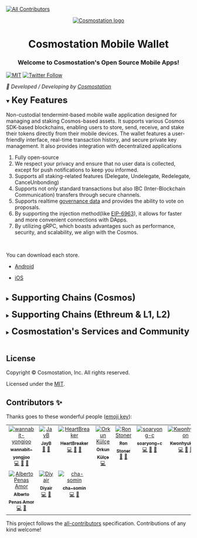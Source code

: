 <!-- ALL-CONTRIBUTORS-BADGE:START - Do not remove or modify this section -->
[![All Contributors](https://img.shields.io/badge/all_contributors-10-orange.svg?style=flat-square)](#contributors-)
<!-- ALL-CONTRIBUTORS-BADGE:END -->
<p align="center">
  <a href="https://www.cosmostation.io" target="_blank" rel="noopener noreferrer"><img width="100" src="https://user-images.githubusercontent.com/20435620/55696624-d7df2e00-59f8-11e9-9126-edf9a40b11a8.png" alt="Cosmostation logo"></a>
</p>
<h1 align="center">Cosmostation Mobile Wallet</h1>
<h3 align="center">Welcome to Cosmostation's Open Source Mobile Apps!</h3>

[![MIT](https://img.shields.io/badge/License-MIT-red.svg)](https://github.com/cosmostation/cosmostation-ios/blob/master/LICENSE.md)
[![Twitter Follow](https://img.shields.io/twitter/follow/CosmostationVD.svg?label=Follow&style=social)](https://twitter.com/CosmostationVD)

*:rocket: Developed / Developing by [Cosmostation](https://www.cosmostation.io/)*


<details open>
<summary><h2 style='display: inline; font-size: 24px'>Key Features</h2></summary>
<br>
Non-custodial tendermint-based mobile walle application designed for managing and staking Cosmos-based assets. It supports various Cosmos SDK-based blockchains, enabling users to store, send, receive, and stake their tokens directly from their mobile devices. The wallet features a user-friendly interface, real-time transaction history, and secure private key management. It also provides integration with decentralized applications

1. Fully open-source
2. We respect your privacy and ensure that no user data is collected, except for push notifications to keep you informed.
3. Supports all staking-related features (Delegate, Undelegate, Redelegate, CanceUnbonding)
4. Supports not only standard transactions but also IBC (Inter-Blockchain Communication) transfers through secure channels.
5. Supports realtime [governance data](https://www.mintscan.io/cosmos/proposals/) and provides the ability to vote on proposals.
6. By supporting the injection method(like [EIP-6963](https://eips.ethereum.org/EIPS/eip-6963)), it allows for faster and more convenient connections with DApps.
7. By utilizing gRPC, which boasts advantages such as performance, security, and scalability, we align with the Cosmos.

<br>

You can download each store.
* [Android](https://play.google.com/store/apps/details?id=wannabit.io.cosmostaion)

* [iOS](https://apps.apple.com/us/app/cosmostation/id1459830339)

</details>
<br>

<details >
<summary><h2 style='display: inline; font-size: 24px'>Supporting Chains (Cosmos)</h2></summary>
<br>
<table border="1">
  <tr>
    <th style="text-align:center">Image</th>
    <th style="text-align:center">Name</th>
    <th style="text-align:center" >HD Path</th>
    <th style="text-align:center">Public-Key Type</th>
    <th style="text-align:center">Call Method</th>
    <th style="text-align:center">Support</th>
  </tr>
  
  <tr> 
    <td><img src="https://github.com/cosmostation/chainlist/blob/main/chain/cosmos/resource/chain_cosmos.png?raw=true" width="42" height = "42"></td>
    <td><span style="font-weight:bold">COSMOS</span></td>
    <td>m/44'/118'/0'/0/X</td>
    <td>secp256k1</td>
    <td>gRPC or Rest</td>
    <td><img src="https://github.com/cosmostation/chainlist/blob/main/resource/static/tag_dapp.png?raw=true" width="48" height = "22"></td>
  </tr>
	 	
  <tr> 
    <td><img src="https://github.com/cosmostation/chainlist/blob/main/chain/agoric/resource/chain_agoric.png?raw=true" width="42" height = "42"></td>
    <td><span style="font-weight:bold">AGORIC</span></td>
    <td><span>m/44'/564'/0'/0/X</span><br/>
        <span>m/44'/118'/0'/0/X</span></td>
    <td>secp256k1</td>
    <td>gRPC or Rest</td>
    <td></td>
  </tr>
	 	
  <tr> 
    <td><img src="https://github.com/cosmostation/chainlist/blob/main/chain/akash/resource/chain_akash.png?raw=true" width="42" height = "42"></td>
    <td><span style="font-weight:bold">AKASH</span></td>
    <td>m/44'/118'/0'/0/X</td>
    <td>secp256k1</td>
    <td>gRPC</td>
    <td></td>
  </tr>
	 	
  <tr>
    <td><img src="https://github.com/cosmostation/chainlist/blob/main/chain/althea/resource/chain_althea.png?raw=true" width="42" height = "42"></td>
    <td><span style="font-weight:bold">ALTHEA</span></td>
    <td><span>m/44'/60'/0'/0/X</span><br/>
        <span>m/44'/118'/0'/0/X</span></td>
    <td><span>keccak256</span><br/>
        <span>secp256k1</span></td>
    <td>gRPC or Rest, evmRPC</td>
    <td><img src="https://github.com/cosmostation/chainlist/blob/main/resource/static/tag_evm.png?raw=true" width="42" height = "22">
        <img src="https://github.com/cosmostation/chainlist/blob/main/resource/static/tag_erc20.png?raw=true" width="52" height = "22"></td>
  </tr>
	 	
  <tr>
    <td><img src="https://github.com/cosmostation/chainlist/blob/main/chain/archway/resource/chain_archway.png?raw=true" width="42" height = "42"></td>
    <td><span style="font-weight:bold">ARCHYWAY</span></td>
    <td>m/44'/118'/0'/0/X</td>
    <td>secp256k1</td>
    <td>gRPC or Rest</td>
    <td><img src="https://github.com/cosmostation/chainlist/blob/main/resource/static/tag_cw20.png?raw=true" width="48" height = "22">
        <img src="https://github.com/cosmostation/chainlist/blob/main/resource/static/tag_nft.png?raw=true" width="42" height = "22">
        <img src="https://github.com/cosmostation/chainlist/blob/main/resource/static/tag_dapp.png?raw=true" width="48" height = "22"></td>
  </tr>
	 	
  <tr>
    <td><img src="https://github.com/cosmostation/chainlist/blob/main/chain/asset-mantle/resource/chain_asset-mantle.png?raw=true" width="42" height = "42"></td>
    <td><span style="font-weight:bold">ASSETMANTLE</span></td>
    <td>m/44'/118'/0'/0/X</td>
    <td>secp256k1</td>
    <td>gRPC or Rest</td>
    <td></td>
  </tr>
	 	
  <tr>
    <td><img src="https://github.com/cosmostation/chainlist/blob/main/chain/axelar/resource/chain_axelar.png?raw=true" width="42" height = "42"></td>
    <td><span style="font-weight:bold">AXELAR</span></td>
    <td>m/44'/118'/0'/0/X</td>
    <td>secp256k1</td>
    <td>gRPC or Rest</td>
    <td></td>
  </tr>
	 	
  <tr>
    <td><img src="https://github.com/cosmostation/chainlist/blob/main/chain/band/resource/chain_band.png?raw=true" width="42" height = "42"></td>
    <td><span style="font-weight:bold">BAND</span></td>
    <td>m/44'/494'/0'/0/X</td>
    <td>secp256k1</td>
    <td>gRPC or Rest</td>
    <td></td>
  </tr>
	 	
  <tr>
    <td><img src="https://github.com/cosmostation/chainlist/blob/main/chain/bitcanna/resource/chain_bitcanna.png?raw=true" width="42" height = "42"></td>
    <td><span style="font-weight:bold">BITCANNA</span></td>
    <td>m/44'/118'/0'/0/X</td>
    <td>secp256k1</td>
    <td>gRPC or Rest</td>
    <td></td>
  </tr>
	 	
  <tr>
    <td><img src="https://github.com/cosmostation/chainlist/blob/main/chain/bitsong/resource/chain_bitsong.png?raw=true" width="42" height = "42"></td>
    <td><span style="font-weight:bold">BITSONG</span></td>
    <td>m/44'/639'/0'/0/X</td>
    <td>secp256k1</td>
    <td>gRPC or Rest</td>
    <td></td>
  </tr>
	 	
  <tr>
    <td><img src="https://github.com/cosmostation/chainlist/blob/main/chain/celestia/resource/chain_celestia.png?raw=true" width="42" height = "42"></td>
    <td><span style="font-weight:bold">CELESTIA</span></td>
    <td>m/44'/118'/0'/0/X</td>
    <td>secp256k1</td>
    <td>gRPC or Rest</td>
    <td></td>
  </tr>
	 	
  <tr>
    <td><img src="https://github.com/cosmostation/chainlist/blob/main/chain/canto/resource/chain_canto.png?raw=true" width="42" height = "42"></td>
    <td><span style="font-weight:bold">CANTO</span></td>
    <td>m/44'/60'/0'/0/X</td>
    <td>keccak256</td>
    <td>gRPC or Rest, evmRPC</td>
    <td><img src="https://github.com/cosmostation/chainlist/blob/main/resource/static/tag_evm.png?raw=true" width="42" height = "22">
    <img src="https://github.com/cosmostation/chainlist/blob/main/resource/static/tag_erc20.png?raw=true" width="52" height = "22"></td>
  </tr>

  <tr>
    <td><img src="https://github.com/cosmostation/chainlist/blob/main/chain/chihuahua/resource/chain_chihuahua.png?raw=true" width="42" height = "42"></td>
    <td><span style="font-weight:bold">CHIHUAHUA</span></td>
    <td>m/44'/118'/0'/0/X</td>
    <td>secp256k1</td>
    <td>gRPC or Rest</td>
    <td><img src="https://github.com/cosmostation/chainlist/blob/main/resource/static/tag_cw20.png?raw=true" width="48" height = "22"></td>
  </tr>
	 	
  <tr>
    <td><img src="https://github.com/cosmostation/chainlist/blob/main/chain/comdex/resource/chain_comdex.png?raw=true" width="42" height = "42"></td>
    <td><span style="font-weight:bold">COMDEX</span></td>
    <td>m/44'/118'/0'/0/X</td>
    <td>secp256k1</td>
    <td>gRPC or Rest</td>
    <td></td>
  </tr>
	 	
  <tr>
    <td><img src="https://github.com/cosmostation/chainlist/blob/main/chain/coreum/resource/chain_coreum.png?raw=true" width="42" height = "42"></td>
    <td><span style="font-weight:bold">COREUM</span></td>
    <td>m/44'/990'/0'/0/X</td>
    <td>secp256k1</td>
    <td>gRPC or Rest</td>
    <td><img src="https://github.com/cosmostation/chainlist/blob/main/resource/static/tag_dapp.png?raw=true" width="48" height = "22"></td>
  </tr>
	 	
  <tr>
    <td><img src="https://github.com/cosmostation/chainlist/blob/main/chain/crypto-org/resource/chain_crypto-org.png?raw=true" width="42" height = "42"></td>
    <td><span style="font-weight:bold">CRONOS POS</span></td>
    <td>m/44'/394'/0'/0/X</td>
    <td>secp256k1</td>
    <td>gRPC or Rest</td>
    <td></td>
  </tr>
	 	
  <tr>
    <td><img src="https://github.com/cosmostation/chainlist/blob/main/chain/cudos/resource/chain_cudos.png?raw=true" width="42" height = "42"></td>
    <td><span style="font-weight:bold">CUDOS</span></td>
    <td>m/44'/118'/0'/0/X</td>
    <td>secp256k1</td>
    <td>gRPC or Rest</td>
    <td></td>
  </tr>
	 	
  <tr>
    <td><img src="https://github.com/cosmostation/chainlist/blob/main/chain/desmos/resource/chain_desmos.png?raw=true" width="42" height = "42"></td>
    <td><span style="font-weight:bold">DESMOS</span></td>
    <td>m/44'/852'/0'/0/X</td>
    <td>secp256k1</td>
    <td>gRPC or Rest</td>
    <td></td>
  </tr>
	 	
  <tr>
    <td><img src="https://github.com/cosmostation/chainlist/blob/main/chain/dydx/resource/chain_dydx.png?raw=true" width="42" height = "42"></td>
    <td><span style="font-weight:bold">DYDX</span></td>
    <td>m/44'/118'/0'/0/X</td>
    <td>secp256k1</td>
    <td>gRPC or Rest</td>
    <td></td>
  </tr>
	 	
  <tr>
    <td><img src="https://github.com/cosmostation/chainlist/blob/main/chain/dymension/resource/chain_dymension.png?raw=true" width="42" height = "42"></td>
    <td><span style="font-weight:bold">DYMENSION</span></td>
    <td>m/44'/60'/0'/0/X</td>
    <td>keccak256</td>
    <td>gRPC or Rest, evmRPC</td>
    <td><img src="https://github.com/cosmostation/chainlist/blob/main/resource/static/tag_evm.png?raw=true" width="42" height = "22">
    <img src="https://github.com/cosmostation/chainlist/blob/main/resource/static/tag_erc20.png?raw=true" width="52" height = "22"></td>
  </tr>
	 	
  <tr>
    <td><img src="https://github.com/cosmostation/chainlist/blob/main/chain/evmos/resource/chain_evmos.png?raw=true" width="42" height = "42"></td>
    <td><span style="font-weight:bold">EVMOS</span></td>
    <td>m/44'/60'/0'/0/X</td>
    <td>keccak256</td>
    <td>gRPC or Rest, evmRPC</td>
    <td><img src="https://github.com/cosmostation/chainlist/blob/main/resource/static/tag_evm.png?raw=true" width="42" height = "22">
    <img src="https://github.com/cosmostation/chainlist/blob/main/resource/static/tag_erc20.png?raw=true" width="52" height = "22"></td>
  </tr>

  <tr>
    <td><img src="https://github.com/cosmostation/chainlist/blob/main/chain/fetchai/resource/chain_fetchai.png?raw=true" width="42" height = "42"></td>
    <td><span style="font-weight:bold">FETCH.Ai</span></td>
    <td><span>m/44'/118'/0'/0/X</span><br/>
        <span>m/44'/60'/0'/0/X</span><br/>
        <span>m/44'/60'/0'/X</span></td>
    <td>secp256k1</td>
    <td>gRPC or Rest</td>
    <td></td>
  </tr>
	 	
  <tr>
    <td><img src="https://github.com/cosmostation/chainlist/blob/main/chain/finschia/resource/chain_finschia.png?raw=true" width="42" height = "42"></td>
    <td><span style="font-weight:bold">FINSCHIA</span></td>
    <td>m/44'/438'/0'/0/X</td>
    <td>secp256k1</td>
    <td>gRPC or Rest</td>
    <td></td>
  </tr>
	 	
  <tr>
    <td><img src="https://github.com/cosmostation/chainlist/blob/main/chain/govgen/resource/chain_govgen.png?raw=true" width="42" height = "42"></td>
    <td><span style="font-weight:bold">GOVGEN</span></td>
    <td>m/44'/118'/0'/0/X</td>
    <td>secp256k1</td>
    <td>gRPC or Rest</td>
    <td></td>
  </tr>
	 	
  <tr>
    <td><img src="https://github.com/cosmostation/chainlist/blob/main/chain/gravity-bridge/resource/chain_gravity-bridge.png?raw=true" width="42" height = "42"></td>
    <td><span style="font-weight:bold"><span>GRAVITY</span><br/>
        <span>-BRIDGE</span></td>
    <td>m/44'/118'/0'/0/X</td>
    <td>secp256k1</td>
    <td>gRPC or Rest</td>
    <td></td>
  </tr>
	 	
  <tr>
    <td><img src="https://github.com/cosmostation/chainlist/blob/main/chain/humans/resource/chain_humans.png?raw=true" width="42" height = "42"></td>
    <td><span style="font-weight:bold">HUMANS</span></td>
    <td>m/44'/60'/0'/0/X</td>
    <td>keccak256</td>
    <td>gRPC or Rest, evmRPC</td>
    <td><img src="https://github.com/cosmostation/chainlist/blob/main/resource/static/tag_evm.png?raw=true" width="42" height = "22">
    <img src="https://github.com/cosmostation/chainlist/blob/main/resource/static/tag_erc20.png?raw=true" width="52" height = "22"></td>
  </tr>
	 	
  <tr>
    <td><img src="https://github.com/cosmostation/chainlist/blob/main/chain/injective/resource/chain_injective.png?raw=true" width="42" height = "42"></td>
    <td><span style="font-weight:bold">INJECTIVE</span></td>
    <td>m/44'/60'/0'/0/X</td>
    <td>keccak256</td>
    <td>gRPC or Rest</td>
    <td><img src="https://github.com/cosmostation/chainlist/blob/main/resource/static/tag_dapp.png?raw=true" width="48" height = "22"></td>
  </tr>
	 	
  <tr>
    <td><img src="https://github.com/cosmostation/chainlist/blob/main/chain/iris/resource/chain_iris.png?raw=true" width="42" height = "42"></td>
    <td><span style="font-weight:bold">IRIS</span></td>
    <td>m/44'/118'/0'/0/X</td>
    <td>secp256k1</td>
    <td>gRPC or Rest</td>
    <td></td>
  </tr>
	 	
  <tr>
    <td><img src="https://github.com/cosmostation/chainlist/blob/main/chain/ixo/resource/chain_ixo.png?raw=true" width="42" height = "42"></td>
    <td><span style="font-weight:bold">IXO</span></td>
    <td>m/44'/118'/0'/0/X</td>
    <td>secp256k1</td>
    <td>gRPC or Rest</td>
    <td></td>
  </tr>
	 	
  <tr>
    <td><img src="https://github.com/cosmostation/chainlist/blob/main/chain/juno/resource/chain_juno.png?raw=true" width="42" height = "42"></td>
    <td><span style="font-weight:bold">JUNO</span></td>
    <td>m/44'/118'/0'/0/X</td>
    <td>secp256k1</td>
    <td>gRPC or Rest</td>
    <td><img src="https://github.com/cosmostation/chainlist/blob/main/resource/static/tag_cw20.png?raw=true" width="48" height = "22"></td>
  </tr>
	 	
  <tr>
    <td><img src="https://github.com/cosmostation/chainlist/blob/main/chain/kava/resource/chain_kava.png?raw=true" width="42" height = "42"></td>
    <td><span style="font-weight:bold">KAVA</span></td>
    <td><span>m/44'/60'/0'/0/X</span><br/>
        <span>m/44'/459'/0'/0/X</span><br/>
        <span>m/44'/118'/0'/0/X</span></td>
    <td><span>keccak256</span><br/>
        <span>secp256k1</span><br/>
        <span>secp256k1</span></td>
    <td>gRPC, evmRPC</td>
    <td><img src="https://github.com/cosmostation/chainlist/blob/main/resource/static/tag_evm.png?raw=true" width="42" height = "22">
        <img src="https://github.com/cosmostation/chainlist/blob/main/resource/static/tag_erc20.png?raw=true" width="52" height = "22">
        <img src="https://github.com/cosmostation/chainlist/blob/main/resource/static/tag_dapp.png?raw=true" width="48" height = "22"></td>
  </tr>
	 	
  <tr>
    <td><img src="https://github.com/cosmostation/chainlist/blob/main/chain/ki-chain/resource/chain_ki-chain.png?raw=true" width="42" height = "42"></td>
    <td><span style="font-weight:bold">KI CHAIN</span></td>
    <td>m/44'/118'/0'/0/X</td>
    <td>secp256k1</td>
    <td>gRPC or Rest</td>
    <td><img src="https://github.com/cosmostation/chainlist/blob/main/resource/static/tag_cw20.png?raw=true" width="48" height = "22"></td>
  </tr>
	 	
  <tr>
    <td><img src="https://github.com/cosmostation/chainlist/blob/main/chain/kyve/resource/chain_kyve.png?raw=true" width="42" height = "42"></td>
    <td><span style="font-weight:bold">KYVE</span></td>
    <td>m/44'/118'/0'/0/X</td>
    <td>secp256k1</td>
    <td>gRPC or Rest</td>
    <td></td>
  </tr>
	 	
  <tr>
    <td><img src="https://github.com/cosmostation/chainlist/blob/main/chain/likecoin/resource/chain_likecoin.png?raw=true" width="42" height = "42"></td>
    <td><span style="font-weight:bold">LIKE COIN</span></td>
    <td>m/44'/118'/0'/0/X</td>
    <td>secp256k1</td>
    <td>gRPC or Rest</td>
    <td></td>
  </tr>
	 	
  <tr>
    <td><img src="https://github.com/cosmostation/chainlist/blob/main/chain/lum/resource/chain_lum.png?raw=true" width="42" height = "42"></td>
    <td><span style="font-weight:bold">LUM NETWORK</span></td>
    <td><span>m/44'/880'/0'/0/X</span><br/>
        <span>m/44'/118'/0'/0/X</span></td>
    <td>secp256k1</td>
    <td>gRPC or Rest</td>
    <td></td>
  </tr>
	 	
  <tr>
    <td><img src="https://github.com/cosmostation/chainlist/blob/main/chain/mars-protocol/resource/chain_mars-protocol.png?raw=true" width="42" height = "42"></td>
    <td><span style="font-weight:bold">MARS PROTOCOL</span></td>
    <td>m/44'/118'/0'/0/X</td>
    <td>secp256k1</td>
    <td>gRPC or Rest</td>
    <td></td>
  </tr>
	 	
  <tr>
    <td><img src="https://github.com/cosmostation/chainlist/blob/main/chain/medibloc/resource/chain_medibloc.png?raw=true" width="42" height = "42"></td>
    <td><span style="font-weight:bold">MEDIBLOC</span></td>
    <td>m/44'/371'/0'/0/X</td>
    <td>secp256k1</td>
    <td>gRPC or Rest</td>
    <td></td>
  </tr>
	 	
  <tr>
    <td><img src="https://github.com/cosmostation/chainlist/blob/main/chain/neutron/resource/chain_neutron.png?raw=true" width="42" height = "42"></td>
    <td><span style="font-weight:bold">NEUTRON</span></td>
    <td>m/44'/118'/0'/0/X</td>
    <td>secp256k1</td>
    <td>gRPC or Rest</td>
    <td><img src="https://github.com/cosmostation/chainlist/blob/main/resource/static/tag_ics.png?raw=true" width="42" height = "22">
    <img src="https://github.com/cosmostation/chainlist/blob/main/resource/static/tag_cw20.png?raw=true" width="48" height = "22"></td>
  </tr>
	 	
  <tr>
    <td><img src="https://github.com/cosmostation/chainlist/blob/main/chain/nibiru/resource/chain_nibiru.png?raw=true" width="42" height = "42"></td>
    <td><span style="font-weight:bold">NIBIRU</span></td>
    <td>m/44'/118'/0'/0/X</td>
    <td>secp256k1</td>
    <td>gRPC or Rest</td>
    <td></td>
  </tr>
	 	
  <tr>
    <td><img src="https://github.com/cosmostation/chainlist/blob/main/chain/nillion/resource/chain_nillion.png?raw=true" width="42" height = "42"></td>
    <td><span style="font-weight:bold">NILLION</span></td>
    <td>m/44'/118'/0'/0/X</td>
    <td>secp256k1</td>
    <td>gRPC or Rest</td>
    <td></td>
  </tr>
	 	
  <tr>
    <td><img src="https://github.com/cosmostation/chainlist/blob/main/chain/noble/resource/chain_noble.png?raw=true" width="42" height = "42"></td>
    <td><span style="font-weight:bold">NOBLE</span></td>
    <td>m/44'/118'/0'/0/X</td>
    <td>secp256k1</td>
    <td>gRPC or Rest</td>
    <td></td>
  </tr>
	 	
  <tr>
    <td><img src="https://github.com/cosmostation/chainlist/blob/main/chain/nyx/resource/chain_nyx.png?raw=true" width="42" height = "42"></td>
    <td><span style="font-weight:bold">NYX</span></td>
    <td>m/44'/118'/0'/0/X</td>
    <td>secp256k1</td>
    <td>gRPC or Rest</td>
    <td></td>
  </tr>

  <tr>
    <td><img src="https://github.com/cosmostation/chainlist/blob/main/chain/okc/resource/chain_okc.png?raw=true" width="42" height = "42"></td>
    <td><span style="font-weight:bold">OKT</span></td>
    <td><span>m/44'/60'/0'/0/X</span><br/>
        <span>m/44'/996'/0'/0/X</span><br/>
        <span>m/44'/996'/0'/0/X</span></td>
    <td><span>keccak256</span><br/>
        <span>keccak256</span><br/>
        <span>secp256k1</span></td>
    <td>Rest, evmRPC</td>
    <td><img src="https://github.com/cosmostation/chainlist/blob/main/resource/static/tag_evm.png?raw=true" width="42" height = "22">
    <img src="https://github.com/cosmostation/chainlist/blob/main/resource/static/tag_erc20.png?raw=true" width="52" height = "22"></td>
  </tr>
    
  <tr>
    <td><img src="https://github.com/cosmostation/chainlist/blob/main/chain/omniflix/resource/chain_omniflix.png?raw=true" width="42" height = "42"></td>
    <td><span style="font-weight:bold">Omniflix</span></td>
    <td>m/44'/118'/0'/0/X</td>
    <td>secp256k1</td>
    <td>gRPC or Rest</td>
    <td></td>
  </tr>
    
  <tr>
    <td><img src="https://github.com/cosmostation/chainlist/blob/main/chain/onomy-protocol/resource/chain_onomy-protocol.png?raw=true" width="42" height = "42"></td>
    <td><span style="font-weight:bold">ONOMY</span></td>
    <td>m/44'/118'/0'/0/X</td>
    <td>secp256k1</td>
    <td>gRPC or Rest</td>
    <td></td>
  </tr>
    
  <tr>
    <td><img src="https://github.com/cosmostation/chainlist/blob/main/chain/osmosis/resource/chain_osmosis.png?raw=true" width="42" height = "42"></td>
    <td><span style="font-weight:bold">OSMOSIS</span></td>
    <td>m/44'/118'/0'/0/X</td>
    <td>secp256k1</td>
    <td>gRPC or Rest</td>
    <td></td>
  </tr>
    
  <tr>
    <td><img src="https://github.com/cosmostation/chainlist/blob/main/chain/passage/resource/chain_passage.png?raw=true" width="42" height = "42"></td>
    <td><span style="font-weight:bold">PASSAGE</span></td>
    <td>m/44'/118'/0'/0/X</td>
    <td>secp256k1</td>
    <td>gRPC or Rest</td>
    <td></td>
  </tr>

  <tr>
    <td><img src="https://github.com/cosmostation/chainlist/blob/main/chain/persistence/resource/chain_persistence.png?raw=true" width="42" height = "42"></td>
    <td><span style="font-weight:bold">PERSISTENCE</span></td>
    <td><span>m/44'/118'/0'/0/X</span><br/>
        <span>m/44'/750'/0'/0/X</span></td>
    <td>secp256k1</td>
    <td>gRPC or Rest</td>
    <td><img src="https://github.com/cosmostation/chainlist/blob/main/resource/static/tag_dapp.png?raw=true" width="48" height = "22"></td>
  </tr>
    
  <tr>
    <td><img src="https://github.com/cosmostation/chainlist/blob/main/chain/provenance/resource/chain_provenance.png?raw=true" width="42" height = "42"></td>
    <td><span style="font-weight:bold">PROVENANCE</span></td>
    <td>m/44'/505'/0'/0/X</td>
    <td>secp256k1</td>
    <td>gRPC or Rest</td>
    <td></td>
  </tr>
    
  <tr>
    <td><img src="https://github.com/cosmostation/chainlist/blob/main/chain/quasar/resource/chain_quasar.png?raw=true" width="42" height = "42"></td>
    <td><span style="font-weight:bold">QUASAR</span></td>
    <td>m/44'/118'/0'/0/X</td>
    <td>secp256k1</td>
    <td>gRPC or Rest</td>
    <td></td>
  </tr>
    
  <tr>
    <td><img src="https://github.com/cosmostation/chainlist/blob/main/chain/quicksilver/resource/chain_quicksilver.png?raw=true" width="42" height = "42"></td>
    <td><span style="font-weight:bold">QUICKSILVER</span></td>
    <td>m/44'/118'/0'/0/X</td>
    <td>secp256k1</td>
    <td>gRPC or Rest</td>
    <td></td>
  </tr>
    
  <tr>
    <td><img src="https://github.com/cosmostation/chainlist/blob/main/chain/regen/resource/chain_regen.png?raw=true" width="42" height = "42"></td>
    <td><span style="font-weight:bold">REGEN NETWORK</span></td>
    <td>m/44'/118'/0'/0/X</td>
    <td>secp256k1</td>
    <td>gRPC or Rest</td>
    <td></td>
  </tr>
    
  <tr>
    <td><img src="https://github.com/cosmostation/chainlist/blob/main/chain/rizon/resource/chain_rizon.png?raw=true" width="42" height = "42"></td>
    <td><span style="font-weight:bold">RIZON</span></td>
    <td>m/44'/118'/0'/0/X</td>
    <td>secp256k1</td>
    <td>gRPC or Rest</td>
    <td></td>
  </tr>
    
  <tr>
    <td><img src="https://github.com/cosmostation/chainlist/blob/main/chain/saga/resource/chain_saga.png?raw=true" width="42" height = "42"></td>
    <td><span style="font-weight:bold">SAGA</span></td>
    <td>m/44'/118'/0'/0/X</td>
    <td>secp256k1</td>
    <td>gRPC or Rest</td>
    <td></td>
  </tr>

  <tr>
    <td><img src="https://github.com/cosmostation/chainlist/blob/main/chain/secret/resource/chain_secret.png?raw=true" width="42" height = "42"></td>
    <td><span style="font-weight:bold">SECRET</span></td>
    <td><span>m/44'/529'/0'/0/X</span><br/>
        <span>m/44'/118'/0'/0/X</span></td>
    <td>secp256k1</td>
    <td>gRPC or Rest</td>
    <td></td>
  </tr>
    
  <tr>
    <td><img src="https://github.com/cosmostation/chainlist/blob/main/chain/sei/resource/chain_sei.png?raw=true" width="42" height = "42"></td>
    <td><span style="font-weight:bold">SEI</span></td>
    <td>m/44'/118'/0'/0/X</td>
    <td>secp256k1</td>
    <td>gRPC or Rest</td>
    <td><img src="https://github.com/cosmostation/chainlist/blob/main/resource/static/tag_cw20.png?raw=true" width="48" height = "22"></td>
  </tr>
    
  <tr>
    <td><img src="https://github.com/cosmostation/chainlist/blob/main/chain/sentinel/resource/chain_sentinel.png?raw=true" width="42" height = "42"></td>
    <td><span style="font-weight:bold">SENTINEL</span></td>
    <td>m/44'/118'/0'/0/X</td>
    <td>secp256k1</td>
    <td>gRPC or Rest</td>
    <td></td>
  </tr>
    
  <tr>
    <td><img src="https://github.com/cosmostation/chainlist/blob/main/chain/shentu/resource/chain_shentu.png?raw=true" width="42" height = "42"></td>
    <td><span style="font-weight:bold">SHENTU</span></td>
    <td>m/44'/118'/0'/0/X</td>
    <td>secp256k1</td>
    <td>gRPC or Rest</td>
    <td></td>
  </tr>
    
  <tr>
    <td><img src="https://github.com/cosmostation/chainlist/blob/main/chain/sommelier/resource/chain_sommelier.png?raw=true" width="42" height = "42"></td>
    <td><span style="font-weight:bold">SOMMELIER</span></td>
    <td>m/44'/118'/0'/0/X</td>
    <td>secp256k1</td>
    <td>gRPC or Rest</td>
    <td></td>
  </tr>
    
  <tr>
    <td><img src="https://github.com/cosmostation/chainlist/blob/main/chain/stafi/resource/chain_stafi.png?raw=true" width="42" height = "42"></td>
    <td><span style="font-weight:bold">STAFI</span></td>
    <td>m/44'/118'/0'/0/X</td>
    <td>secp256k1</td>
    <td>gRPC or Rest</td>
    <td></td>
  </tr>
    
  <tr>
    <td><img src="https://github.com/cosmostation/chainlist/blob/main/chain/stargaze/resource/chain_stargaze.png?raw=true" width="42" height = "42"></td>
    <td><span style="font-weight:bold">STARGAZE</span></td>
    <td>m/44'/118'/0'/0/X</td>
    <td>secp256k1</td>
    <td>gRPC or Rest</td>
    <td><img src="https://github.com/cosmostation/chainlist/blob/main/resource/static/tag_nft.png?raw=true" width="42" height = "22">
        <img src="https://github.com/cosmostation/chainlist/blob/main/resource/static/tag_dapp.png?raw=true" width="48" height = "22"></td>
  </tr>
    
  <tr>
    <td><img src="https://github.com/cosmostation/chainlist/blob/main/chain/stride/resource/chain_stride.png?raw=true" width="42" height = "42"></td>
    <td><span style="font-weight:bold">STRIDE</span></td>
    <td>m/44'/118'/0'/0/X</td>
    <td>secp256k1</td>
    <td>gRPC or Rest</td>
    <td><img src="https://github.com/cosmostation/chainlist/blob/main/resource/static/tag_ics.png?raw=true" width="42" height = "22"></td>
  </tr>
    
  <tr>
    <td><img src="https://github.com/cosmostation/chainlist/blob/main/chain/teritori/resource/chain_teritori.png?raw=true" width="42" height = "42"></td>
    <td><span style="font-weight:bold">TERITORRI</span></td>
    <td>m/44'/118'/0'/0/X</td>
    <td>secp256k1</td>
    <td>gRPC or Rest</td>
    <td></td>
  </tr>
    
  <tr>
    <td><img src="https://github.com/cosmostation/chainlist/blob/main/chain/terra/resource/chain_terra.png?raw=true" width="42" height = "42"></td>
    <td><span style="font-weight:bold">TERRA</span></td>
    <td>m/44'/330'/0'/0/X</td>
    <td>secp256k1</td>
    <td>gRPC or Rest</td>
    <td><img src="https://github.com/cosmostation/chainlist/blob/main/resource/static/tag_cw20.png?raw=true" width="48" height = "22"></td>
  </tr>
    
  <tr>
    <td><img src="https://github.com/cosmostation/chainlist/blob/main/chain/umee/resource/chain_umee.png?raw=true" width="42" height = "42"></td>
    <td><span style="font-weight:bold">UMEE</span></td>
    <td>m/44'/118'/0'/0/X</td>
    <td>secp256k1</td>
    <td>gRPC or Rest</td>
    <td></td>
  </tr>

  <tr>
    <td><img src="https://github.com/cosmostation/chainlist/blob/main/chain/xpla/resource/chain_xpla.png?raw=true" width="42" height = "42"></td>
    <td><span style="font-weight:bold">XPLA</span></td>
    <td><span>m/44'/60'/0'/0/X</span><br/>
        <span>m/44'/60'/0'/0/X</span></td>
    <td><span>keccak256</span><br/>
        <span>secp256k1</span></td>
    <td>gRPC or Rest, evmRPC</td>
    <td><img src="https://github.com/cosmostation/chainlist/blob/main/resource/static/tag_evm.png?raw=true" width="42" height = "22">
    <img src="https://github.com/cosmostation/chainlist/blob/main/resource/static/tag_erc20.png?raw=true" width="52" height = "22"></td>
  </tr>

  <tr>
    <td><img src="https://github.com/cosmostation/chainlist/blob/main/chain/zeta/resource/chain_zeta.png?raw=true" width="42" height = "42"></td>
    <td><span style="font-weight:bold">ZETA CHAIN</span></td>
    <td>m/44'/60'/0'/0/X</td>
    <td>keccak256</td>
    <td>gRPC or Rest, evmRPC</td>
    <td><img src="https://github.com/cosmostation/chainlist/blob/main/resource/static/tag_evm.png?raw=true" width="42" height = "22">
    <img src="https://github.com/cosmostation/chainlist/blob/main/resource/static/tag_erc20.png?raw=true" width="52" height = "22"></td>
  </tr>
	 
</table>
</details>
<br>

<details >
<summary><h2 style='display: inline; font-size: 24px'>Supporting Chains (Ethreum & L1, L2)</h2></summary>
<br>
<table border="1">
  <tr>
    <th style="text-align:center">Image</th>
    <th style="text-align:center">Name</th>
    <th style="text-align:center" >HD Path</th>
    <th style="text-align:center">Public-Key Type</th>
    <th style="text-align:center">Call Method</th>
    <th style="text-align:center">Support</th>
  </tr>

  <tr> 
    <td><img src="https://github.com/cosmostation/chainlist/blob/main/chain/ethereum/resource/chain_ethereum.png?raw=true" width="42" height = "42"></td>
    <td><span style="font-weight:bold">ETHEREUM</span></td>
    <td>m/44'/60'/0'/0/X</td>
    <td>keccak256</td>
    <td>evmRPC</td>
    <td><img src="https://github.com/cosmostation/chainlist/blob/main/resource/static/tag_evm.png?raw=true" width="42" height = "22">
        <img src="https://github.com/cosmostation/chainlist/blob/main/resource/static/tag_erc20.png?raw=true" width="52" height = "22">
        <img src="https://github.com/cosmostation/chainlist/blob/main/resource/static/tag_dapp.png?raw=true" width="48" height = "22"></td>
  </tr>

  <tr> 
    <td><img src="https://github.com/cosmostation/chainlist/blob/main/chain/arbitrum/resource/chain_arbitrum.png?raw=true" width="42" height = "42"></td>
    <td><span style="font-weight:bold">ARBITRUM</span></td>
    <td>m/44'/60'/0'/0/X</td>
    <td>keccak256</td>
    <td>evmRPC</td>
    <td><img src="https://github.com/cosmostation/chainlist/blob/main/resource/static/tag_evm.png?raw=true" width="42" height = "22">
        <img src="https://github.com/cosmostation/chainlist/blob/main/resource/static/tag_erc20.png?raw=true" width="52" height = "22"></td>
  </tr>

  <tr> 
    <td><img src="https://github.com/cosmostation/chainlist/blob/main/chain/avalanche/resource/chain_avalanche.png?raw=true" width="42" height = "42"></td>
    <td><span style="font-weight:bold">AVALANCHE</span></td>
    <td>m/44'/60'/0'/0/X</td>
    <td>keccak256</td>
    <td>evmRPC</td>
    <td><img src="https://github.com/cosmostation/chainlist/blob/main/resource/static/tag_evm.png?raw=true" width="42" height = "22">
        <img src="https://github.com/cosmostation/chainlist/blob/main/resource/static/tag_erc20.png?raw=true" width="52" height = "22"></td>
  </tr>

  <tr> 
    <td><img src="https://github.com/cosmostation/chainlist/blob/main/chain/base/resource/chain_base.png?raw=true" width="42" height = "42"></td>
    <td><span style="font-weight:bold">BASE</span></td>
    <td>m/44'/60'/0'/0/X</td>
    <td>keccak256</td>
    <td>evmRPC</td>
    <td><img src="https://github.com/cosmostation/chainlist/blob/main/resource/static/tag_evm.png?raw=true" width="42" height = "22">
        <img src="https://github.com/cosmostation/chainlist/blob/main/resource/static/tag_erc20.png?raw=true" width="52" height = "22">
        <img src="https://github.com/cosmostation/chainlist/blob/main/resource/static/tag_dapp.png?raw=true" width="48" height = "22"></td>
  </tr>

  <tr> 
    <td><img src="https://github.com/cosmostation/chainlist/blob/main/chain/bnb-smart-chain/resource/chain_bnb-smart-chain.png?raw=true" width="42" height = "42"></td>
    <td><span style="font-weight:bold">BINANCE SMART</span></td>
    <td>m/44'/60'/0'/0/X</td>
    <td>keccak256</td>
    <td>evmRPC</td>
    <td><img src="https://github.com/cosmostation/chainlist/blob/main/resource/static/tag_evm.png?raw=true" width="42" height = "22">
        <img src="https://github.com/cosmostation/chainlist/blob/main/resource/static/tag_erc20.png?raw=true" width="52" height = "22"></td>
  </tr>

  <tr> 
    <td><img src="https://github.com/cosmostation/chainlist/blob/main/chain/cronos/resource/chain_cronos.png?raw=true" width="42" height = "42"></td>
    <td><span style="font-weight:bold">CRONOS</span></td>
    <td>m/44'/60'/0'/0/X</td>
    <td>keccak256</td>
    <td>evmRPC</td>
    <td><img src="https://github.com/cosmostation/chainlist/blob/main/resource/static/tag_evm.png?raw=true" width="42" height = "22">
        <img src="https://github.com/cosmostation/chainlist/blob/main/resource/static/tag_erc20.png?raw=true" width="52" height = "22"></td>
  </tr>

  <tr> 
    <td><img src="https://github.com/cosmostation/chainlist/blob/main/chain/optimism/resource/chain_optimism.png?raw=true" width="42" height = "42"></td>
    <td><span style="font-weight:bold">OPTIMISM</span></td>
    <td>m/44'/60'/0'/0/X</td>
    <td>keccak256</td>
    <td>evmRPC</td>
    <td><img src="https://github.com/cosmostation/chainlist/blob/main/resource/static/tag_evm.png?raw=true" width="42" height = "22">
        <img src="https://github.com/cosmostation/chainlist/blob/main/resource/static/tag_erc20.png?raw=true" width="52" height = "22"></td>
  </tr>

  <tr> 
    <td><img src="https://github.com/cosmostation/chainlist/blob/main/chain/polygon/resource/chain_polygon.png?raw=true" width="42" height = "42"></td>
    <td><span style="font-weight:bold">POLYGON</span></td>
    <td>m/44'/60'/0'/0/X</td>
    <td>keccak256</td>
    <td>evmRPC</td>
    <td><img src="https://github.com/cosmostation/chainlist/blob/main/resource/static/tag_evm.png?raw=true" width="42" height = "22">
        <img src="https://github.com/cosmostation/chainlist/blob/main/resource/static/tag_erc20.png?raw=true" width="52" height = "22">
        <img src="https://github.com/cosmostation/chainlist/blob/main/resource/static/tag_dapp.png?raw=true" width="48" height = "22"</td>
  </tr>
</table>
</details>
<br>

<details>
<summary><h2 style='display: inline; font-size: 24px'>Cosmostation's Services and Community</h2></summary>
<br>

- [Official Website](https://www.cosmostation.io)
- [Mintscan Explorer](https://www.mintscan.io)
- [Web Wallet](https://wallet.cosmostation.io)
- [Telegram - International](https://t.me/cosmostation)
- [Kakao - Korean](https://open.kakao.com/o/g6KKSe5)
</details>
<br>

## License

Copyright © Cosmostation, Inc. All rights reserved.

Licensed under the [MIT](LICENSE).

## Contributors ✨

Thanks goes to these wonderful people ([emoji key](https://allcontributors.org/docs/en/emoji-key)):

<!-- ALL-CONTRIBUTORS-LIST:START - Do not remove or modify this section -->
<!-- prettier-ignore-start -->
<!-- markdownlint-disable -->
<table>
  <tbody>
    <tr>
      <td align="center" valign="top" width="14.28%"><a href="https://github.com/wannabit-yongjoo"><img src="https://avatars3.githubusercontent.com/u/38899600?v=4?s=100" width="100px;" alt="wannabit-yongjoo"/><br /><sub><b>wannabit-yongjoo</b></sub></a><br /><a href="https://github.com/cosmostation/cosmostation-ios/commits?author=wannabit-yongjoo" title="Code">💻</a> <a href="https://github.com/cosmostation/cosmostation-ios/issues?q=author%3Awannabit-yongjoo" title="Bug reports">🐛</a> <a href="#maintenance-wannabit-yongjoo" title="Maintenance">🚧</a></td>
      <td align="center" valign="top" width="14.28%"><a href="https://jaybdev.net"><img src="https://avatars1.githubusercontent.com/u/20435620?v=4?s=100" width="100px;" alt="JayB"/><br /><sub><b>JayB</b></sub></a><br /><a href="https://github.com/cosmostation/cosmostation-ios/commits?author=kogisin" title="Documentation">📖</a> <a href="#projectManagement-kogisin" title="Project Management">📆</a></td>
      <td align="center" valign="top" width="14.28%"><a href="https://github.com/HeartBreaker"><img src="https://avatars3.githubusercontent.com/u/327096?v=4?s=100" width="100px;" alt="HeartBreaker"/><br /><sub><b>HeartBreaker</b></sub></a><br /><a href="https://github.com/cosmostation/cosmostation-ios/commits?author=HeartBreaker" title="Code">💻</a> <a href="https://github.com/cosmostation/cosmostation-ios/issues?q=author%3AHeartBreaker" title="Bug reports">🐛</a> <a href="#maintenance-HeartBreaker" title="Maintenance">🚧</a></td>
      <td align="center" valign="top" width="14.28%"><a href="http://www.linkedin.com/in/orkunkulce"><img src="https://avatars0.githubusercontent.com/u/11277600?v=4?s=100" width="100px;" alt="Orkun Külçe"/><br /><sub><b>Orkun Külçe</b></sub></a><br /><a href="https://github.com/cosmostation/cosmostation-ios/commits?author=orkunkl" title="Code">💻</a></td>
      <td align="center" valign="top" width="14.28%"><a href="http://www.twitter.com/forwardsecrecy"><img src="https://avatars1.githubusercontent.com/u/6909088?v=4?s=100" width="100px;" alt="Ron Stoner"/><br /><sub><b>Ron Stoner</b></sub></a><br /><a href="https://github.com/cosmostation/cosmostation-ios/issues?q=author%3Aronaldstoner" title="Bug reports">🐛</a> <a href="https://github.com/cosmostation/cosmostation-ios/commits?author=ronaldstoner" title="Documentation">📖</a></td>
      <td align="center" valign="top" width="14.28%"><a href="https://github.com/soaryong-c"><img src="https://avatars.githubusercontent.com/u/91711862?v=4?s=100" width="100px;" alt="soaryong-c"/><br /><sub><b>soaryong-c</b></sub></a><br /><a href="https://github.com/cosmostation/cosmostation-ios/commits?author=soaryong-c" title="Code">💻</a> <a href="https://github.com/cosmostation/cosmostation-ios/issues?q=author%3Asoaryong-c" title="Bug reports">🐛</a> <a href="#maintenance-soaryong-c" title="Maintenance">🚧</a></td>
      <td align="center" valign="top" width="14.28%"><a href="https://github.com/Kwonhyukjoon"><img src="https://avatars.githubusercontent.com/u/28729506?v=4?s=100" width="100px;" alt="Kwonhyukjoon"/><br /><sub><b>Kwonhyukjoon</b></sub></a><br /><a href="https://github.com/cosmostation/cosmostation-ios/commits?author=Kwonhyukjoon" title="Code">💻</a> <a href="https://github.com/cosmostation/cosmostation-ios/issues?q=author%3AKwonhyukjoon" title="Bug reports">🐛</a> <a href="#maintenance-Kwonhyukjoon" title="Maintenance">🚧</a></td>
    </tr>
    <tr>
      <td align="center" valign="top" width="14.28%"><a href="https://es.linkedin.com/in/alberto-penas-amor"><img src="https://avatars.githubusercontent.com/u/912381?v=4?s=100" width="100px;" alt="Alberto Penas Amor"/><br /><sub><b>Alberto Penas Amor</b></sub></a><br /><a href="https://github.com/cosmostation/cosmostation-ios/commits?author=albertopeam" title="Code">💻</a> <a href="https://github.com/cosmostation/cosmostation-ios/issues?q=author%3Aalbertopeam" title="Bug reports">🐛</a></td>
      <td align="center" valign="top" width="14.28%"><a href="https://github.com/professionallyatortoise"><img src="https://avatars.githubusercontent.com/u/95767439?v=4?s=100" width="100px;" alt="Diyair"/><br /><sub><b>Diyair</b></sub></a><br /><a href="https://github.com/cosmostation/cosmostation-ios/commits?author=professionallyatortoise" title="Code">💻</a> <a href="#design-professionallyatortoise" title="Design">🎨</a></td>
      <td align="center" valign="top" width="14.28%"><a href="https://github.com/cha-somin"><img src="https://avatars.githubusercontent.com/u/174298380?v=4?s=100" width="100px;" alt="cha-somin"/><br /><sub><b>cha-somin</b></sub></a><br /><a href="https://github.com/cosmostation/cosmostation-ios/commits?author=cha-somin" title="Code">💻</a> <a href="https://github.com/cosmostation/cosmostation-ios/issues?q=author%3Acha-somin" title="Bug reports">🐛</a></td>
    </tr>
  </tbody>
</table>

<!-- markdownlint-restore -->
<!-- prettier-ignore-end -->

<!-- ALL-CONTRIBUTORS-LIST:END -->

This project follows the [all-contributors](https://github.com/all-contributors/all-contributors) specification. Contributions of any kind welcome!
